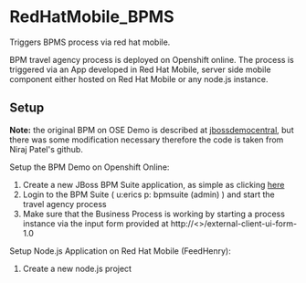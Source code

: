 # RedHatMobile_BPMS
Triggers BPMS process via red hat mobile.

BPM travel agency process is deployed on Openshift online. The process is triggered via an App developed in Red Hat Mobile, server side mobile component either hosted on Red Hat Mobile or any node.js instance.

## Setup
__Note:__ the original BPM on OSE Demo is described at [jbossdemocentral](https://github.com/jbossdemocentral/bpms-travel-agency-demo), but there was some modification necessary therefore the code is taken from Niraj Patel's github.

Setup the BPM Demo on Openshift Online:

1. Create a new JBoss BPM Suite application, as simple as clicking [here](https://openshift.redhat.com/app/console/application_type/custom?&cartridges%5B%5D=https://raw.githubusercontent.com/npatel2012/cartridge-bpmPaaS-travel-agency-demo/master/metadata/manifest.yml&name=travelagency&gear_profile=medium&initial_git_url=)
2. Login to the BPM Suite ( u:erics p: bpmsuite (admin) ) and start the travel agency process
3. Make sure that the Business Process is working by starting a process instance via the input form provided at http://<<yourBPMApplicationDomain>>/external-client-ui-form-1.0

Setup Node.js Application on Red Hat Mobile (FeedHenry):
1. Create a new node.js project


